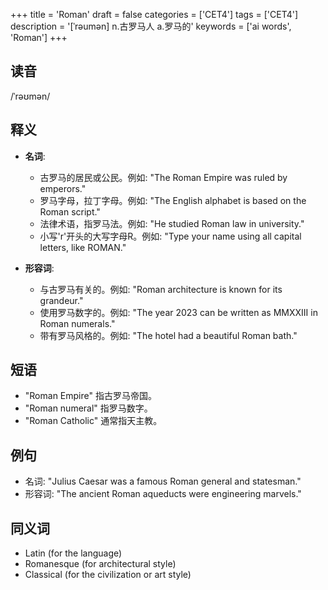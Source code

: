 +++
title = 'Roman'
draft = false
categories = ['CET4']
tags = ['CET4']
description = '[ˈrəumən] n.古罗马人 a.罗马的'
keywords = ['ai words', 'Roman']
+++

## 读音
/ˈrəʊmən/

## 释义
- **名词**:
   - 古罗马的居民或公民。例如: "The Roman Empire was ruled by emperors."
   - 罗马字母，拉丁字母。例如: "The English alphabet is based on the Roman script."
   - 法律术语，指罗马法。例如: "He studied Roman law in university."
   - 小写'r'开头的大写字母R。例如: "Type your name using all capital letters, like ROMAN."

- **形容词**:
   - 与古罗马有关的。例如: "Roman architecture is known for its grandeur."
   - 使用罗马数字的。例如: "The year 2023 can be written as MMXXIII in Roman numerals."
   - 带有罗马风格的。例如: "The hotel had a beautiful Roman bath."

## 短语
- "Roman Empire" 指古罗马帝国。
- "Roman numeral" 指罗马数字。
- "Roman Catholic" 通常指天主教。

## 例句
- 名词: "Julius Caesar was a famous Roman general and statesman."
- 形容词: "The ancient Roman aqueducts were engineering marvels."

## 同义词
- Latin (for the language)
- Romanesque (for architectural style)
- Classical (for the civilization or art style)
